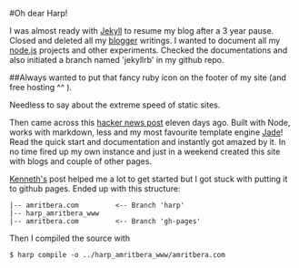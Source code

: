 #Oh dear Harp!

I was almost ready with [Jekyll](http://jekyllrb.com/) to resume my blog after a 3 year pause. Closed and deleted all my [blogger](http://blogger.com) writings. I wanted to document all my [node.js](http://nodejs.org) projects and other experiments. Checked the documentations and also initiated a branch named 'jekyllrb' in my github repo.

##Always wanted to put that fancy ruby icon on the footer of my site (and free hosting ^^ ).

Needless to say about the extreme speed of static sites.

Then came across this [hacker news post](https://news.ycombinator.com/item?id=6553374) eleven days ago. Built with Node, works with markdown, less and my most favourite template engine [Jade](https://github.com/visionmedia/jade)! Read the quick start and documentation and instantly got amazed by it. In no time fired up my own instance and just in a weekend created this site with blogs and couple of other pages.

[Kenneth's](http://kennethormandy.com/journal/start-a-blog-with-harp) post helped me a lot to get started but I got stuck with putting it to github pages. Ended up with this structure:

````
|-- amritbera.com         <-- Branch 'harp'
|-- harp_amritbera_www
|-- amritbera.com         <-- Branch 'gh-pages'
````
Then I compiled the source with
````
$ harp compile -o ../harp_amritbera_www/amritbera.com
````
